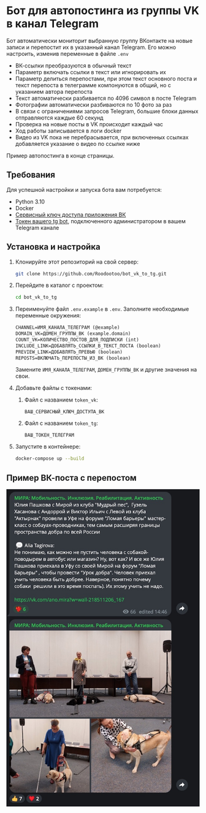 # Бот для автопостинга из группы VK в канал Telegram

Бот автоматически мониторит выбранную группу ВКонтакте на новые записи и перепостит их в указанный канал Telegram. 
Его можно настроить, изменив переменные в файле `.env`
- ВК-ссылки преобразуются в обычный текст
- Параметр включать ссылки в текст или игнорировать их
- Параметр делиться перепостами, при этом текст основного поста и текст перепоста в телеграмме компонуются в общий, но с указанием автора перепоста
- Текст автоматически разбивается по 4096 символ в посте Telegram
- Фотографии автоматически разбиваются по 10 фото за раз
- В связи с ограничениями запросов Telegram, большие блоки данных отправляются каждые 60 секунд
- Проверка на новые посты в VK происходит каждый час
- Ход работы записывается в логи docker
- Видео из VK пока не перебрасывается, при включенных ссылках добавляется указание о видео по ссылке ниже

Пример автопостинга в конце страницы.

## Требования

Для успешной настройки и запуска бота вам потребуется:

- Python 3.10
- Docker
- [Сервисный ключ доступа приложения ВК](https://vk.com/apps?act=manage)
- [Токен вашего tg bot](https://t.me/BotFather), подключенного администратором в вашем Telegram канале


## Установка и настройка

1. Клонируйте этот репозиторий на свой сервер:

    ```bash
    git clone https://github.com/Roodootoo/bot_vk_to_tg.git
    ```

2. Перейдите в каталог с проектом:

    ```bash
    cd bot_vk_to_tg
    ```

3. Переименуйте файл `.env.example` в `.env`. Заполните необходимые переменные окружения:

    ```dotenv
    CHANNEL=ИМЯ_КАНАЛА_ТЕЛЕГРАМ (@example)
    DOMAIN_VK=ДОМЕН_ГРУППЫ_ВК (example.domain)
    COUNT_VK=КОЛИЧЕСТВО_ПОСТОВ_ДЛЯ_ПОДПИСКИ (int)
    INCLUDE_LINK=ДОБАВЛЯТЬ_ССЫЛКИ_В_ТЕКСТ_ПОСТА (boolean)
    PREVIEW_LINK=ДОБАВЛЯТЬ_ПРЕВЬЮ (boolean)
    REPOSTS=ВКЛЮЧАТЬ_ПЕРЕПОСТЫ_ИЗ_ВК (boolean)
    ```

    Замените `ИМЯ_КАНАЛА_ТЕЛЕГРАМ`, `ДОМЕН_ГРУППЫ_ВК` и другие значения на свои.


4. Добавьте файлы с токенами:
   1. Файл с названием `token_vk`:

       ```token_vk
       ВАШ_СЕРВИСНЫЙ_КЛЮЧ_ДОСТУПА_ВК
       ```
   2. Файл с названием `token_tg`:

       ```token_tg
       ВАШ_ТОКЕН_ТЕЛЕГРАМ
       ```

6. Запустите в контейнере:

    ```bash
    docker-compose up --build
    ```

## Пример ВК-поста с перепостом
![](example.jpg)